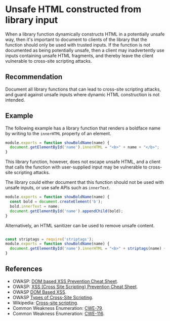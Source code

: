 # Unsafe HTML constructed from library input
When a library function dynamically constructs HTML in a potentially unsafe way, then it's important to document to clients of the library that the function should only be used with trusted inputs. If the function is not documented as being potentially unsafe, then a client may inadvertently use inputs containing unsafe HTML fragments, and thereby leave the client vulnerable to cross-site scripting attacks.


## Recommendation
Document all library functions that can lead to cross-site scripting attacks, and guard against unsafe inputs where dynamic HTML construction is not intended.


## Example
The following example has a library function that renders a boldface name by writing to the `innerHTML` property of an element.


```javascript
module.exports = function showBoldName(name) {
  document.getElementById('name').innerHTML = "<b>" + name + "</b>";
}

```
This library function, however, does not escape unsafe HTML, and a client that calls the function with user-supplied input may be vulnerable to cross-site scripting attacks.

The library could either document that this function should not be used with unsafe inputs, or use safe APIs such as `innerText`.


```javascript
module.exports = function showBoldName(name) {
  const bold = document.createElement('b');
  bold.innerText = name;
  document.getElementById('name').appendChild(bold);
}

```
Alternatively, an HTML sanitizer can be used to remove unsafe content.


```javascript

const striptags = require('striptags');
module.exports = function showBoldName(name) {
  document.getElementById('name').innerHTML = "<b>" + striptags(name) + "</b>";
}

```

## References
* OWASP: [DOM based XSS Prevention Cheat Sheet](https://www.owasp.org/index.php/DOM_based_XSS_Prevention_Cheat_Sheet).
* OWASP: [XSS (Cross Site Scripting) Prevention Cheat Sheet](https://www.owasp.org/index.php/XSS_%28Cross_Site_Scripting%29_Prevention_Cheat_Sheet).
* OWASP [DOM Based XSS](https://www.owasp.org/index.php/DOM_Based_XSS).
* OWASP [Types of Cross-Site Scripting](https://www.owasp.org/index.php/Types_of_Cross-Site_Scripting).
* Wikipedia: [Cross-site scripting](http://en.wikipedia.org/wiki/Cross-site_scripting).
* Common Weakness Enumeration: [CWE-79](https://cwe.mitre.org/data/definitions/79.html).
* Common Weakness Enumeration: [CWE-116](https://cwe.mitre.org/data/definitions/116.html).

